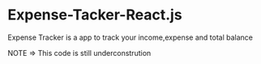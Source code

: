 # Expense-Tacker-React.js
Expense  Tracker is a app to track your income,expense and total balance




NOTE => This code is still underconstrution
